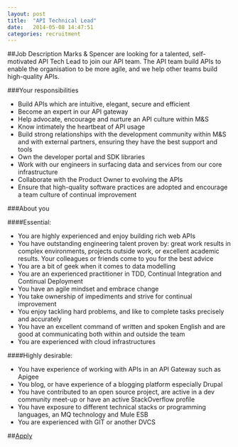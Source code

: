 ```yaml
---
layout: post
title:  "API Technical Lead"
date:   2014-05-08 14:47:51
categories: recruitment
---
```

##Job Description
Marks & Spencer are looking for a talented, self-motivated API Tech Lead to join our API team. The API team build APIs to enable the organisation to be more agile, and we help other teams build high-quality APIs.

###Your responsibilities
* Build APIs which are intuitive, elegant, secure and efficient
* Become an expert in our API gateway
* Help advocate, encourage and nurture an API culture within M&S
* Know intimately the heartbeat of API usage
* Build strong relationships with the development community within M&S and with external partners, ensuring they have the best support and tools
* Own the developer portal and SDK libraries
* Work with our engineers in surfacing data and services from our core infrastructure
* Collaborate with the Product Owner to evolving the APIs
* Ensure that high-quality software practices are adopted and encourage a team culture of continual improvement

###About you

####Essential:
* You are highly experienced and enjoy building rich web APIs
* You have outstanding engineering talent proven by: great work results in complex environments, projects outside work, or excellent academic results. Your colleagues or friends come to you for the best advice
* You are a bit of geek when it comes to data modelling
* You are an experienced practitioner in TDD, Continual Integration and Continual Deployment
* You have an agile mindset and embrace change
* You take ownership of impediments and strive for continual improvement
* You enjoy tackling hard problems, and like to complete tasks precisely and accurately
* You have an excellent command of written and spoken English and are good at communicating both within and outside the team
* You are experienced with cloud infrastructures

####Highly desirable:
* You have experience of working with APIs in an API Gateway such as Apigee
* You blog, or have experience of a blogging platform especially Drupal
* You have contributed to an open source project, are active in a dev community meet-up or have an active StackOverflow profile
* You have exposure to different technical stacks or programming languages, an MQ technology and Mule ESB
* You are experienced with GIT or another DVCS


##[Apply](https://docs.google.com/forms/d/1NUr2ADvZmlvzdM1V3EIol4Uhq76gsPZczvmEBLAc1_k/viewform?usp=send_form)
